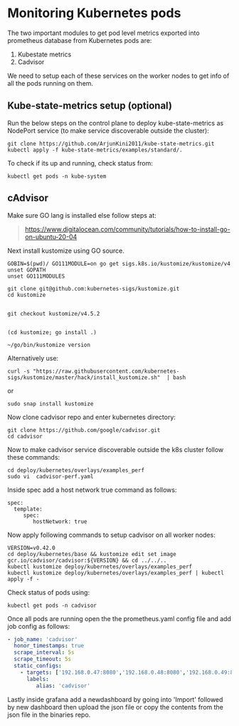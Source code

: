 # Monitoring Kubernetes pods

The two important modules to get pod level metrics exported into prometheus database from Kubernetes pods are:
1) Kubestate metrics
2) Cadvisor

We need to setup each of these services on the worker nodes to get info of all the pods running on them.

## Kube-state-metrics setup (optional)

Run the below steps on the control plane to deploy kube-state-metrics as NodePort service (to make service discoverable outside the cluster):
  
    git clone https://github.com/ArjunKini2011/kube-state-metrics.git
    kubectl apply -f kube-state-metrics/examples/standard/.
    
To check if its up and running, check status from:
    
    kubectl get pods -n kube-system 
   

## cAdvisor

Make sure GO lang is installed else follow steps at:

> https://www.digitalocean.com/community/tutorials/how-to-install-go-on-ubuntu-20-04

Next install kustomize using GO source.


    GOBIN=$(pwd)/ GO111MODULE=on go get sigs.k8s.io/kustomize/kustomize/v4
    unset GOPATH
    unset GO111MODULES

    git clone git@github.com:kubernetes-sigs/kustomize.git
    cd kustomize


    git checkout kustomize/v4.5.2


    (cd kustomize; go install .)

    ~/go/bin/kustomize version

Alternatively use:

    curl -s "https://raw.githubusercontent.com/kubernetes-sigs/kustomize/master/hack/install_kustomize.sh"  | bash

or

    sudo snap install kustomize


Now clone cadvisor repo and enter kubernetes directory:

    git clone https://github.com/google/cadvisor.git
    cd cadvisor

Now to make cadvisor service discoverable outside the k8s cluster follow these commands:
    
    cd deploy/kubernetes/overlays/examples_perf
    sudo vi  cadvisor-perf.yaml
    
Inside spec add a host network true command as follows:
    
    spec:
      template:
         spec:
            hostNetwork: true

   
Now apply following commands to setup cadvisor on all worker nodes:
    
    VERSION=v0.42.0
    cd deploy/kubernetes/base && kustomize edit set image gcr.io/cadvisor/cadvisor:${VERSION} && cd ../../..
    kubectl kustomize deploy/kubernetes/overlays/examples_perf
    kubectl kustomize deploy/kubernetes/overlays/examples_perf | kubectl apply -f -

Check status of pods using:

    kubectl get pods -n cadvisor


Once all pods are running open the the prometheus.yaml config file and add job config as follows:

  ````yaml
  - job_name: 'cadvisor'
    honor_timestamps: true
    scrape_interval: 5s
    scrape_timeout: 5s
    static_configs:
      - targets: ['192.168.0.47:8080','192.168.0.48:8080','192.168.0.49:8080','192.168.0.50:8080','192.168.0.51:8080','192.168.0.52:8080','192.168.0.53:8080','192.168.0.54:8080']
        labels:
           alias: 'cadvisor'
   ````
Lastly inside grafana add a newdashboard by going into 'Import' followed by new dashboard then upload the json file or copy the contents from the json file in the binaries repo.

